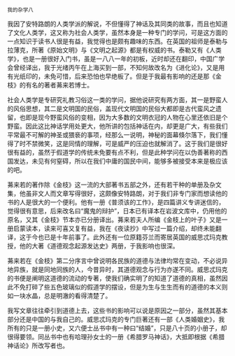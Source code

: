     我的杂学八 

   我因了安特路朗的人类学派的解说，不但懂得了神话及其同类的故事，而且也知道了文化人类学，这又称为社会人类学，虽然本身是一种专门的学问，可是这方面的一点知识于读书人很是有益，我觉得也是颇有趣味的东西。在英国的祖师是泰勒与拉薄克，所著《原始文明》与《文明之起源》都是有权威的书。泰勒又有《人类学》，也是一册很好入门书，虽是一八八一年的初板，近时却还在翻印，中国广学会曾经译出，我于光绪丙午在上海买到一部，不知何故改名为《进化论》，又是用有光纸印的，未免可惜，后来恐怕也早绝板了。但是于我最有影响的还是那《金枝》的有名的著者茀来若博士。

   社会人类学是专研究礼教习俗这一类的学问，据他说研究有两方面，其一是野蛮人的风俗思想，其二是文明国的民俗，盖现代文明国的民俗大都即是古代蛮风之遗留，也即是现今野蛮风俗的变相，因为大多数的文明衣冠的人物在心里还依旧是个野蛮。因此这比神话学用处更大，他所讲的包括神话在内，却更是广大，有些我们平常最不可解的神圣或猥亵的事项，经那么一说明，神秘的面幕倏尔落下，我们懂得了时不禁微笑，这是同情的理解，可是威严的压迫也就解消了。这于我们是很好很有益的，虽然于假道学的传统未免要有点不利，但是此种学问在以伪善著称的西国发达，未见有何窒碍，所以在我们中庸的国民中间，能够多被接受本来是极应该的吧。

   茀来若的著作除《金枝》这一流的大部著书五部之外，还有若干种的单册及杂文集，他虽非文人而文章写得很好，这颇像安特路朗，对于我们非专门家而想读他的书的人是很大的一个便利。他有一册《普须该的工作》，是四篇讲义专讲迷信的，觉得很有意思，后来改名曰“魔鬼的辩护”，日本已有译本在岩波文库中，仍用他的原名，又其《金枝》节本亦已分册译出。茀来若夫人所编《金枝上的叶子》又是一册启蒙读本，读来可喜又复有益，我在《夜读抄》中写过一篇介绍，却终未能翻译，这于今也已是十年前事了。此外还有一位原籍芬兰而寄居英国的威思忒玛克教授，他的大著《道德观念起源发达史》两册，于我影响也很深。

   茀来若在《金枝》第二分序言中曾说明各民族的道德与法律均常在变动，不必说异地异族，就是同地同族的人，今昔异时，其道德观念与行为亦遂不同。威思忒玛克的书便是阐明这道德的流动的专著，使我们确实明了的知道了道德的真相，虽然因此不免打碎了些五色玻璃似的假道学的摆设，但是为生与生生而有的道德的本义则如一块水晶，总是明澈的看得清楚了。

   我写文章往往牵引到道德上去，这些书的影响可以说是原因之一部分，虽然其基本部分还是中国的与我自己的。威思忒玛克的专门巨著还有一部《人类婚姻史》，我所有的只是一册小史，又六便士丛书中有一种曰“结婚”，只是八十页的小册子，却很得要领。同丛书中也有哈理孙女士的一册《希腊罗马神话》，大抵即根据《希腊神话论》所改写者也。

